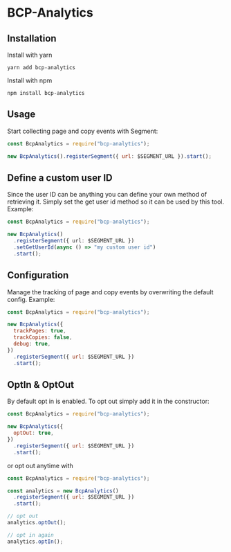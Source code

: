 # BCP-Analytics

## Installation

Install with yarn

```
yarn add bcp-analytics
```

Install with npm

```
npm install bcp-analytics
```

## Usage

Start collecting page and copy events with Segment:

```js
const BcpAnalytics = require("bcp-analytics");

new BcpAnalytics().registerSegment({ url: $SEGMENT_URL }).start();
```

## Define a custom user ID

Since the user ID can be anything you can define your own method of retrieving it. Simply set
the get user id method so it can be used by this tool. Example:

```ts
const BcpAnalytics = require("bcp-analytics");

new BcpAnalytics()
  .registerSegment({ url: $SEGMENT_URL })
  .setGetUserId(async () => "my custom user id")
  .start();
```

## Configuration

Manage the tracking of page and copy events by overwriting the default config. Example:

```js
const BcpAnalytics = require("bcp-analytics");

new BcpAnalytics({
  trackPages: true,
  trackCopies: false,
  debug: true,
})
  .registerSegment({ url: $SEGMENT_URL })
  .start();
```

## OptIn & OptOut

By default opt in is enabled. To opt out simply add it in the constructor:

```js
const BcpAnalytics = require("bcp-analytics");

new BcpAnalytics({
  optOut: true,
})
  .registerSegment({ url: $SEGMENT_URL })
  .start();
```

or opt out anytime with

```js
const BcpAnalytics = require("bcp-analytics");

const analytics = new BcpAnalytics()
  .registerSegment({ url: $SEGMENT_URL })
  .start();

// opt out
analytics.optOut();

// opt in again
analytics.optIn();
```
